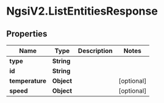 # NgsiV2.ListEntitiesResponse

## Properties
Name | Type | Description | Notes
------------ | ------------- | ------------- | -------------
**type** | **String** |  | 
**id** | **String** |  | 
**temperature** | **Object** |  | [optional] 
**speed** | **Object** |  | [optional] 


